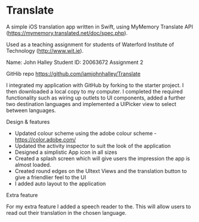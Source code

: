# Translate
A simple iOS translation app written in Swift, using MyMemory Translate API (https://mymemory.translated.net/doc/spec.php).

Used as a teaching assignment for students of Waterford Institute of Technology (http://www.wit.ie).

Name: John Halley
Student ID: 20063672
Assignment 2

GitHib repo https://github.com/iamjohnhalley/Translate


I integrated my application with GitHub by forking to the starter project. I then downloaded a local copy to my computer. I completed the required functionality such as wiring up outlets to UI components, added a further two destination languages and implemented a UIPicker view to select between languages. 

Design & features

-	Updated colour scheme using the adobe colour scheme - https://color.adobe.com/
-	Updated the activity inspector to suit the look of the application
-	Designed a simplistic App icon in all sizes 
-	Created a splash screen which will give users the impression the app is almost loaded.
-	Created round edges on the UItext Views and the translation button to give a friendlier feel to the UI
-	I added auto layout to the application 

Extra feature

For my extra feature I added a speech reader to the. This will allow users to read out their translation in the chosen language.



